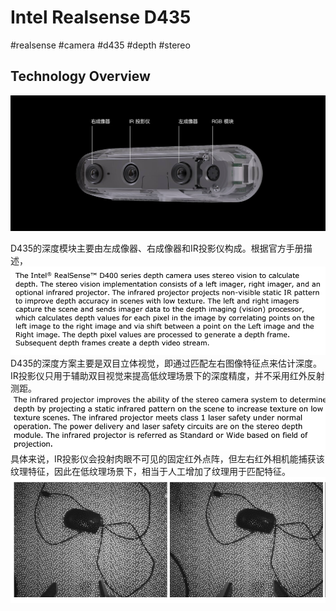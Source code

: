 # Intel Realsense D435
#realsense #camera #d435 #depth #stereo 

## Technology Overview

![](resources/D435_overview_img_1.png)

D435的深度模块主要由左成像器、右成像器和IR投影仪构成。根据官方手册描述，
![](resources/D435_overview_img_2.png)
D435的深度方案主要是双目立体视觉，即通过匹配左右图像特征点来估计深度。IR投影仪只用于辅助双目视觉来提高低纹理场景下的深度精度，并不采用红外反射测距。
![](resources/D435_overview_img_3.png)
具体来说，IR投影仪会投射肉眼不可见的固定红外点阵，但左右红外相机能捕获该纹理特征，因此在低纹理场景下，相当于人工增加了纹理用于匹配特征。
![](resources/D435_overview_img_4.png)
